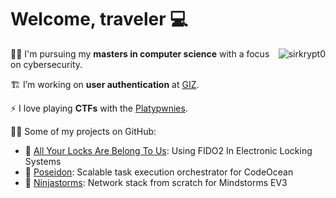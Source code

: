 # Welcome, traveler  💻

<img align="right" src="https://github-readme-stats.vercel.app/api/top-langs?username=sirkrypt0&show_icons=true&locale=en&layout=compact" alt="sirkrypt0" />

🧑‍🎓 I'm pursuing my **masters in computer science** with a focus on cybersecurity.

🏗️ I’m  working on **user authentication** at [GIZ](https://github.com/giz-berlin).

⚡ I love playing **CTFs** with the [Platypwnies](https://platypwnies.de/).

👨‍💻 Some of my projects on GitHub:

* 🔐 [All Your Locks Are Belong To Us](https://github.com/All-Your-Locks-Are-Belong-To-Us): Using FIDO2 In Electronic Locking Systems
* 🌊 [Poseidon](https://github.com/openHPI/poseidon): Scalable task execution orchestrator for CodeOcean
* 🥷 [Ninjastorms](https://github.com/hpi-bs2-st2020-ninjastorms-network/ninjastorms): Network stack from scratch for Mindstorms EV3 
